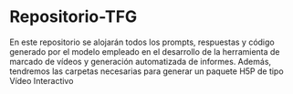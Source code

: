 # Repositorio-TFG
En este repositorio se alojarán todos los prompts, respuestas y código generado por el modelo empleado en el desarrollo de la herramienta de marcado de vídeos y generación automatizada de informes. Además, tendremos las carpetas necesarias para generar un paquete H5P de tipo Vídeo Interactivo
